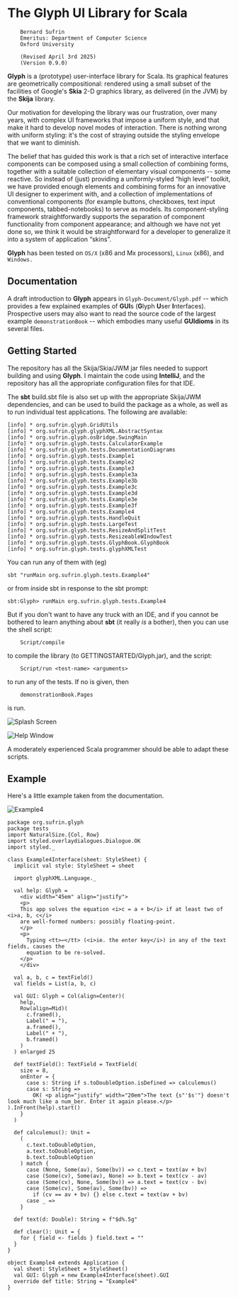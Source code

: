 
# The Glyph UI Library for Scala

        Bernard Sufrin
        Emeritus: Department of Computer Science
        Oxford University

        (Revised April 3rd 2025)
        (Version 0.9.0)


**Glyph** is a (prototype) user-interface library for Scala.
Its graphical features are geometrically compositional: rendered using a
small subset of the facilities of Google's **Skia** 
2-D graphics library, as delivered (in the JVM) by
the **Skija** library.

Our motivation for developing the library was our frustration, over
many years, with complex UI frameworks that impose a uniform style,
and that make it hard to develop novel modes of interaction. There
is nothing wrong with uniform styling: it's the cost of straying
outside the styling envelope that we want to diminish.

The belief that has guided this work is that a rich set of interactive
interface components can be composed using a small collection of
combining forms, together with a suitable collection of elementary
visual components -- some reactive.  So instead of (just) providing
a uniformly-styled “high level” toolkit, we have provided enough
elements and combining forms for an innovative UI designer to
experiment with, and a collection of implementations of conventional
components (for example buttons, checkboxes, text input components,
tabbed-notebooks) to serve as models. Its component-styling framework
straightforwardly supports the separation of component functionality from
component appearance; and although we have not yet done so, we think
it would be straightforward for a developer to generalize it into
a system of application “skins”.

**Glyph** has been tested on `OS/X` (x86 and Mx processors), `Linux` (x86),
and `Windows.` 

## Documentation

A draft introduction to **Glyph** appears in `Glyph-Document/Glyph.pdf` --
which provides a few explained examples of
**GUI**s (**G**lyph **U**ser **I**nterfaces). Prospective
users may also want to read the source code of the largest
example `demonstrationBook` -- which embodies many
useful **GUIdioms** in its several files.


## Getting Started

The repository has all the Skija/Skia/JWM jar files needed to support
building and using **Glyph**. I maintain the code using **IntelliJ**, and
the repository has all the appropriate configuration files for that
IDE. 

The **sbt** build.sbt file is also set up with the appropriate Skija/JWM dependencies,
and can be used to build the package as a whole, as well as  to run individual test
applications. The following are available:

    [info] * org.sufrin.glyph.GridUtils
    [info] * org.sufrin.glyph.glyphXML.AbstractSyntax
    [info] * org.sufrin.glyph.osBridge.SwingMain
    [info] * org.sufrin.glyph.tests.CalculatorExample
    [info] * org.sufrin.glyph.tests.DocumentationDiagrams
    [info] * org.sufrin.glyph.tests.Example1
    [info] * org.sufrin.glyph.tests.Example2
    [info] * org.sufrin.glyph.tests.Example3
    [info] * org.sufrin.glyph.tests.Example3a
    [info] * org.sufrin.glyph.tests.Example3b
    [info] * org.sufrin.glyph.tests.Example3c
    [info] * org.sufrin.glyph.tests.Example3d
    [info] * org.sufrin.glyph.tests.Example3e
    [info] * org.sufrin.glyph.tests.Example3f
    [info] * org.sufrin.glyph.tests.Example4
    [info] * org.sufrin.glyph.tests.HandleQuit
    [info] * org.sufrin.glyph.tests.LargeTest
    [info] * org.sufrin.glyph.tests.ResizeAndSplitTest
    [info] * org.sufrin.glyph.tests.ResizeableWIndowTest
    [info] * org.sufrin.glyph.tests.GlyphBook.GlyphBook
    [info] * org.sufrin.glyph.tests.glyphXMLTest

You can run any of them with (eg)

    sbt "runMain org.sufrin.glyph.tests.Example4"

or from inside sbt in response to the sbt prompt:

    sbt:Glyph> runMain org.sufrin.glyph.tests.Example4

But if you don't want to have any truck with an IDE, and if you cannot
be bothered to learn anything about **sbt** (it really *is* a
bother), then you can use the shell script:

        Script/compile

to compile the library (to GETTINGSTARTED/Glyph.jar), and
the script:

        Script/run <test-name> <arguments>

to run any of the tests. If no <test-name> is given, then

        demonstrationBook.Pages

is run.

![Splash Screen](PNG/Sampler.png)

![Help Window](PNG/Help.png)


A moderately experienced Scala programmer should be able to
adapt these scripts.

## Example

Here's a little example taken from the documentation.

![Example4](PNG/example4.png)

````
package org.sufrin.glyph
package tests
import NaturalSize.{Col, Row}
import styled.overlaydialogues.Dialogue.OK
import styled._

class Example4Interface(sheet: StyleSheet) {
  implicit val style: StyleSheet = sheet

  import glyphXML.Language._

  val help: Glyph =
    <div width="45em" align="justify">
    <p>
    This app solves the equation <i>c = a + b</i> if at least two of <i>a, b, c</i>
    are well-formed numbers: possibly floating-point.
    </p>
    <p>
      Typing <tt>↩</tt> (<i>ie. the enter key</i>) in any of the text fields, causes the
      equation to be re-solved.
    </p>
    </div>

  val a, b, c = textField()
  val fields = List(a, b, c)

  val GUI: Glyph = Col(align=Center)(
    help,
    Row(align=Mid)(
      c.framed(),
      Label(" = "),
      a.framed(),
      Label(" + "),
      b.framed()
    )
  ) enlarged 25

  def textField(): TextField = TextField(
    size = 8,
    onEnter = {
      case s: String if s.toDoubleOption.isDefined => calculemus()
      case s: String =>
        OK( <p align="justify" width="20em">The text {s"'$s'"} doesn't look much like a num_ber. Enter it again please.</p> ).InFront(help).start()
    }
  )

  def calculemus(): Unit =
    (
      c.text.toDoubleOption,
      a.text.toDoubleOption,
      b.text.toDoubleOption
    ) match {
      case (None, Some(av), Some(bv)) => c.text = text(av + bv)
      case (Some(cv), Some(av), None) => b.text = text(cv - av)
      case (Some(cv), None, Some(bv)) => a.text = text(cv - bv)
      case (Some(cv), Some(av), Some(bv)) =>
        if (cv == av + bv) {} else c.text = text(av + bv)
      case _ =>
    }

  def text(d: Double): String = f"$d%.5g"

  def clear(): Unit = {
    for { field <- fields } field.text = ""
  }
}

object Example4 extends Application {
  val sheet: StyleSheet = StyleSheet()
  val GUI: Glyph = new Example4Interface(sheet).GUI
  override def title: String = "Example4"
}

````

